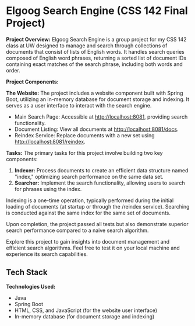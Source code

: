 
# Elgoog Search Engine (CSS 142 Final Project)

**Project Overview:**
Elgoog Search Engine is a group project for my CSS 142 class at UW designed to manage and search through collections of documents that consist of lists of English words. It handles search queries composed of English word phrases, returning a sorted list of document IDs containing exact matches of the search phrase, including both words and order.


**Project Components:**

**The Website:**
The project includes a website component built with Spring Boot, utilizing an in-memory database for document storage and indexing. It serves as a user interface to interact with the search engine.

- Main Search Page: Accessible at [http://localhost:8081](http://localhost:8081), providing search functionality.
- Document Listing: View all documents at [http://localhost:8081/docs](http://localhost:8081/docs).
- Reindex Service: Replace documents with a new set using [http://localhost:8081/reindex](http://localhost:8081/reindex).

**Tasks:**
The primary tasks for this project involve building two key components:

1. **Indexer:** Process documents to create an efficient data structure named "index," optimizing search performance on the same data set.
2. **Searcher:** Implement the search functionality, allowing users to search for phrases using the index.

Indexing is a one-time operation, typically performed during the initial loading of documents (at startup or through the /reindex service). Searching is conducted against the same index for the same set of documents.

Upon completion, the project passed all tests but also demonstrate superior search performance compared to a naive search algorithm.

Explore this project to gain insights into document management and efficient search algorithms. Feel free to test it on your local machine and experience its search capabilities.





## Tech Stack
**Technologies Used:**
- Java
- Spring Boot 
- HTML, CSS, and JavaScript (for the website user interface)
- In-memory database (for document storage and indexing)

